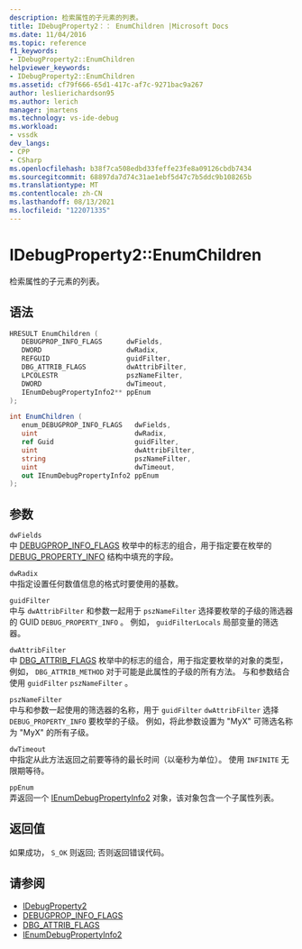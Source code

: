 ```yaml
---
description: 检索属性的子元素的列表。
title: IDebugProperty2：： EnumChildren |Microsoft Docs
ms.date: 11/04/2016
ms.topic: reference
f1_keywords:
- IDebugProperty2::EnumChildren
helpviewer_keywords:
- IDebugProperty2::EnumChildren
ms.assetid: cf79f666-65d1-417c-af7c-9271bac9a267
author: leslierichardson95
ms.author: lerich
manager: jmartens
ms.technology: vs-ide-debug
ms.workload:
- vssdk
dev_langs:
- CPP
- CSharp
ms.openlocfilehash: b38f7ca508edbd33feffe23fe8a09126cbdb7434
ms.sourcegitcommit: 68897da7d74c31ae1ebf5d47c7b5ddc9b108265b
ms.translationtype: MT
ms.contentlocale: zh-CN
ms.lasthandoff: 08/13/2021
ms.locfileid: "122071335"
---
```

# <a name="idebugproperty2enumchildren"></a>IDebugProperty2::EnumChildren
检索属性的子元素的列表。

## <a name="syntax"></a>语法

```cpp
HRESULT EnumChildren ( 
   DEBUGPROP_INFO_FLAGS      dwFields,
   DWORD                     dwRadix,
   REFGUID                   guidFilter,
   DBG_ATTRIB_FLAGS          dwAttribFilter,
   LPCOLESTR                 pszNameFilter,
   DWORD                     dwTimeout,
   IEnumDebugPropertyInfo2** ppEnum
);
```

```csharp
int EnumChildren ( 
   enum_DEBUGPROP_INFO_FLAGS   dwFields,
   uint                        dwRadix,
   ref Guid                    guidFilter,
   uint                        dwAttribFilter,
   string                      pszNameFilter,
   uint                        dwTimeout,
   out IEnumDebugPropertyInfo2 ppEnum
);
```

## <a name="parameters"></a>参数
`dwFields`\
中 [DEBUGPROP_INFO_FLAGS](../../../extensibility/debugger/reference/debugprop-info-flags.md) 枚举中的标志的组合，用于指定要在枚举的 [DEBUG_PROPERTY_INFO](../../../extensibility/debugger/reference/debug-property-info.md) 结构中填充的字段。

`dwRadix`\
中指定设置任何数值信息的格式时要使用的基数。

`guidFilter`\
中与 `dwAttribFilter` 和参数一起用于 `pszNameFilter` 选择要枚举的子级的筛选器的 GUID `DEBUG_PROPERTY_INFO` 。 例如， `guidFilterLocals` 局部变量的筛选器。

`dwAttribFilter`\
中 [DBG_ATTRIB_FLAGS](../../../extensibility/debugger/reference/dbg-attrib-flags.md) 枚举中的标志的组合，用于指定要枚举的对象的类型，例如， `DBG_ATTRIB_METHOD` 对于可能是此属性的子级的所有方法。 与和参数结合使用 `guidFilter` `pszNameFilter` 。

`pszNameFilter`\
中与和参数一起使用的筛选器的名称，用于 `guidFilter` `dwAttribFilter` 选择 `DEBUG_PROPERTY_INFO` 要枚举的子级。 例如，将此参数设置为 "MyX" 可筛选名称为 "MyX" 的所有子级。

`dwTimeout`\
中指定从此方法返回之前要等待的最长时间（以毫秒为单位）。 使用 `INFINITE` 无限期等待。

`ppEnum`\
弄返回一个 [IEnumDebugPropertyInfo2](../../../extensibility/debugger/reference/ienumdebugpropertyinfo2.md) 对象，该对象包含一个子属性列表。

## <a name="return-value"></a>返回值
 如果成功， `S_OK` 则返回; 否则返回错误代码。

## <a name="see-also"></a>请参阅
- [IDebugProperty2](../../../extensibility/debugger/reference/idebugproperty2.md)
- [DEBUGPROP_INFO_FLAGS](../../../extensibility/debugger/reference/debugprop-info-flags.md)
- [DBG_ATTRIB_FLAGS](../../../extensibility/debugger/reference/dbg-attrib-flags.md)
- [IEnumDebugPropertyInfo2](../../../extensibility/debugger/reference/ienumdebugpropertyinfo2.md)

